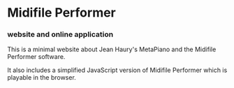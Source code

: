 # Midifile Performer

### website and online application

This is a minimal website about Jean Haury's MetaPiano and the Midifile
Performer software.

It also includes a simplified JavaScript version of Midifile Performer which is
playable in the browser.